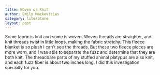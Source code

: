 ```yaml
---
title: Woven or Knit
author: Emily Mackevicius
category: literature
layout: post
---
```


Some fabric is knit and some is woven. Woven threads are straighter, and knit threads twist in little loops, making the fabric stretchy. This fleece blanket is so plush I can't see the threads. But these two fleece pieces are more worn, and I was able to separate the fuzz and determine that they are both knit.  The threadbare parts of my stuffed animal platypus are also knit, and each fuzz fiber is about two inches long. I did this investigation specially for you. 
